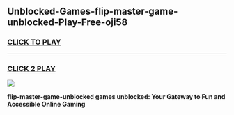 
## Unblocked-Games-flip-master-game-unblocked-Play-Free-oji58
<h3>
<a href="https://premium76.site?title=flip-master-game-unblocked&ref=20M">CLICK TO PLAY</a></h3>
<hr>

<h3>
<a href="https://premium76.site?title=flip-master-game-unblocked&ref=20M">CLICK 2 PLAY</a>
  
</h3>

<a href="https://premium76.site?title=flip-master-game-unblocked&ref=19M"><img src="https://clearcache.store/games.png"></a>


**flip-master-game-unblocked games unblocked: Your Gateway to Fun and Accessible Online Gaming**
